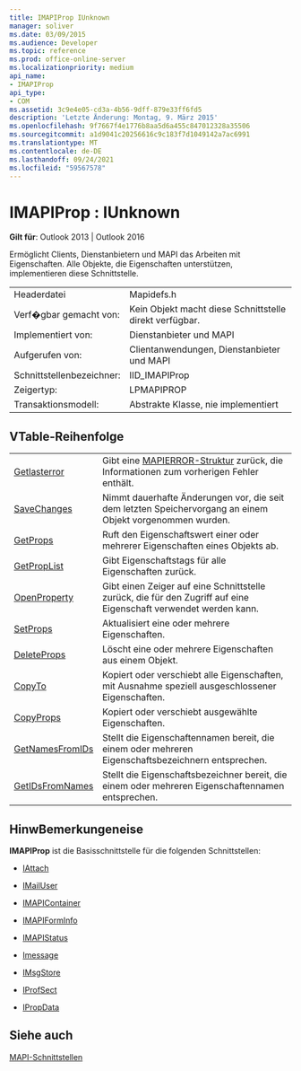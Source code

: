 ```yaml
---
title: IMAPIProp IUnknown
manager: soliver
ms.date: 03/09/2015
ms.audience: Developer
ms.topic: reference
ms.prod: office-online-server
ms.localizationpriority: medium
api_name:
- IMAPIProp
api_type:
- COM
ms.assetid: 3c9e4e05-cd3a-4b56-9dff-879e33ff6fd5
description: 'Letzte Änderung: Montag, 9. März 2015'
ms.openlocfilehash: 9f7667f4e1776b8aa5d6a455c847012328a35506
ms.sourcegitcommit: a1d9041c20256616c9c183f7d1049142a7ac6991
ms.translationtype: MT
ms.contentlocale: de-DE
ms.lasthandoff: 09/24/2021
ms.locfileid: "59567578"
---
```

# <a name="imapiprop--iunknown"></a>IMAPIProp : IUnknown

  
  
**Gilt für**: Outlook 2013 | Outlook 2016 
  
Ermöglicht Clients, Dienstanbietern und MAPI das Arbeiten mit Eigenschaften. Alle Objekte, die Eigenschaften unterstützen, implementieren diese Schnittstelle.
  
|||
|:-----|:-----|
|Headerdatei  <br/> |Mapidefs.h  <br/> |
|Verf�gbar gemacht von:  <br/> |Kein Objekt macht diese Schnittstelle direkt verfügbar.  <br/> |
|Implementiert von:  <br/> |Dienstanbieter und MAPI  <br/> |
|Aufgerufen von:  <br/> |Clientanwendungen, Dienstanbieter und MAPI  <br/> |
|Schnittstellenbezeichner:  <br/> |IID_IMAPIProp  <br/> |
|Zeigertyp:  <br/> |LPMAPIPROP  <br/> |
|Transaktionsmodell:  <br/> |Abstrakte Klasse, nie implementiert  <br/> |
   
## <a name="vtable-order"></a>VTable-Reihenfolge

|||
|:-----|:-----|
|[Getlasterror](imapiprop-getlasterror.md) <br/> |Gibt eine [MAPIERROR-Struktur](mapierror.md) zurück, die Informationen zum vorherigen Fehler enthält.  <br/> |
|[SaveChanges](imapiprop-savechanges.md) <br/> |Nimmt dauerhafte Änderungen vor, die seit dem letzten Speichervorgang an einem Objekt vorgenommen wurden.  <br/> |
|[GetProps](imapiprop-getprops.md) <br/> |Ruft den Eigenschaftswert einer oder mehrerer Eigenschaften eines Objekts ab.  <br/> |
|[GetPropList](imapiprop-getproplist.md) <br/> |Gibt Eigenschaftstags für alle Eigenschaften zurück.  <br/> |
|[OpenProperty](imapiprop-openproperty.md) <br/> |Gibt einen Zeiger auf eine Schnittstelle zurück, die für den Zugriff auf eine Eigenschaft verwendet werden kann.  <br/> |
|[SetProps](imapiprop-setprops.md) <br/> |Aktualisiert eine oder mehrere Eigenschaften.  <br/> |
|[DeleteProps](imapiprop-deleteprops.md) <br/> |Löscht eine oder mehrere Eigenschaften aus einem Objekt.  <br/> |
|[CopyTo](imapiprop-copyto.md) <br/> |Kopiert oder verschiebt alle Eigenschaften, mit Ausnahme speziell ausgeschlossener Eigenschaften.  <br/> |
|[CopyProps](imapiprop-copyprops.md) <br/> |Kopiert oder verschiebt ausgewählte Eigenschaften.  <br/> |
|[GetNamesFromIDs](imapiprop-getnamesfromids.md) <br/> |Stellt die Eigenschaftennamen bereit, die einem oder mehreren Eigenschaftsbezeichnern entsprechen.  <br/> |
|[GetIDsFromNames](imapiprop-getidsfromnames.md) <br/> |Stellt die Eigenschaftsbezeichner bereit, die einem oder mehreren Eigenschaftennamen entsprechen.  <br/> |
   
## <a name="remarks"></a>HinwBemerkungeneise

 **IMAPIProp** ist die Basisschnittstelle für die folgenden Schnittstellen: 
  
- [IAttach](iattachimapiprop.md)
    
- [IMailUser](imailuserimapiprop.md)
    
- [IMAPIContainer](imapicontainerimapiprop.md)
    
- [IMAPIFormInfo](imapiforminfoimapiprop.md)
    
- [IMAPIStatus](imapistatusimapiprop.md)
    
- [Imessage](imessageimapiprop.md)
    
- [IMsgStore](imsgstoreimapiprop.md)
    
- [IProfSect](iprofsectimapiprop.md)
    
- [IPropData](ipropdataimapiprop.md)
    
## <a name="see-also"></a>Siehe auch



[MAPI-Schnittstellen](mapi-interfaces.md)

